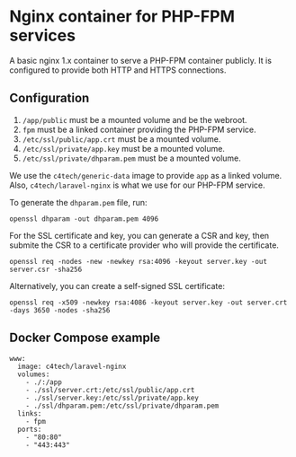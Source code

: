 # Nginx container for PHP-FPM services

A basic nginx 1.x container to serve a PHP-FPM container publicly. It is
configured to provide both HTTP and HTTPS connections.


## Configuration

1. `/app/public` must be a mounted volume and be the webroot.
2. `fpm` must be a linked container providing the PHP-FPM service.
3. `/etc/ssl/public/app.crt` must be a mounted volume.
4. `/etc/ssl/private/app.key` must be a mounted volume.
5. `/etc/ssl/private/dhparam.pem` must be a mounted volume.

We use the `c4tech/generic-data` image to provide `app` as a linked volume.
Also, `c4tech/laravel-nginx` is what we use for our PHP-FPM service.

To generate the `dhparam.pem` file, run:
```
openssl dhparam -out dhparam.pem 4096
```

For the SSL certificate and key, you can generate a CSR and key, then submite
the CSR to a certificate provider who will provide the certificate.
```
openssl req -nodes -new -newkey rsa:4096 -keyout server.key -out server.csr -sha256
```

Alternatively, you can create a self-signed SSL certificate:
```
openssl req -x509 -newkey rsa:4086 -keyout server.key -out server.crt -days 3650 -nodes -sha256
```


## Docker Compose example

```
www:
  image: c4tech/laravel-nginx
  volumes:
    - ./:/app
    - ./ssl/server.crt:/etc/ssl/public/app.crt
    - ./ssl/server.key:/etc/ssl/private/app.key
    - ./ssl/dhparam.pem:/etc/ssl/private/dhparam.pem
  links:
    - fpm
  ports:
    - "80:80"
    - "443:443"
```
